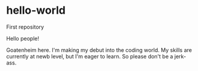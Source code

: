 # hello-world
First repository

Hello people!

Goatenheim here. I'm making my debut into the coding world. My skills are currently at newb level, but I'm eager to learn. So please don't be a jerk-ass.

